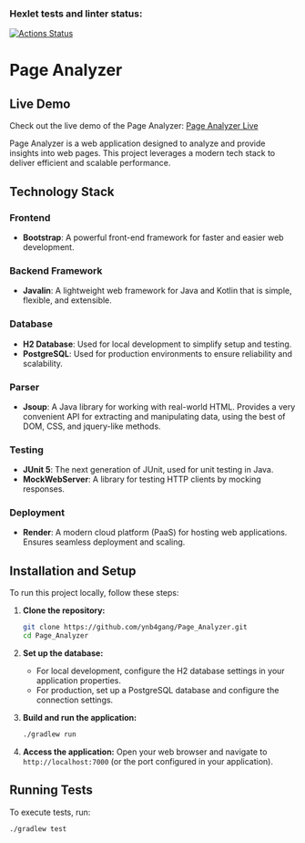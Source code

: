 ### Hexlet tests and linter status:
[![Actions Status](https://github.com/ynb4gang/java-project-72/actions/workflows/hexlet-check.yml/badge.svg)](https://github.com/ynb4gang/java-project-72/actions)


# Page Analyzer

## Live Demo
Check out the live demo of the Page Analyzer: [Page Analyzer Live](https://page-analyzer-y829.onrender.com)

Page Analyzer is a web application designed to analyze and provide insights into web pages. This project leverages a modern tech stack to deliver efficient and scalable performance.

## Technology Stack

### Frontend
- **Bootstrap**: A powerful front-end framework for faster and easier web development.

### Backend Framework
- **Javalin**: A lightweight web framework for Java and Kotlin that is simple, flexible, and extensible.

### Database
- **H2 Database**: Used for local development to simplify setup and testing.
- **PostgreSQL**: Used for production environments to ensure reliability and scalability.

### Parser
- **Jsoup**: A Java library for working with real-world HTML. Provides a very convenient API for extracting and manipulating data, using the best of DOM, CSS, and jquery-like methods.

### Testing
- **JUnit 5**: The next generation of JUnit, used for unit testing in Java.
- **MockWebServer**: A library for testing HTTP clients by mocking responses.

### Deployment
- **Render**: A modern cloud platform (PaaS) for hosting web applications. Ensures seamless deployment and scaling.

## Installation and Setup

To run this project locally, follow these steps:

1. **Clone the repository:**
    ```sh
    git clone https://github.com/ynb4gang/Page_Analyzer.git
    cd Page_Analyzer
    ```

2. **Set up the database:**
   - For local development, configure the H2 database settings in your application properties.
   - For production, set up a PostgreSQL database and configure the connection settings.

3. **Build and run the application:**
    ```sh
    ./gradlew run
    ```

4. **Access the application:**
   Open your web browser and navigate to `http://localhost:7000` (or the port configured in your application).

## Running Tests

To execute tests, run:
```sh
./gradlew test
